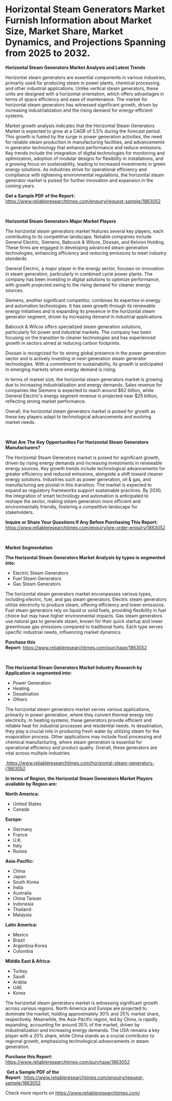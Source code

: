 <p><h1>Horizontal Steam Generators Market Furnish Information about Market Size, Market Share, Market Dynamics, and Projections Spanning from 2025 to 2032.</h1></p><p><strong>Horizontal Steam Generators Market Analysis and Latest Trends</strong></p>
<p><p>Horizontal steam generators are essential components in various industries, primarily used for producing steam in power plants, chemical processing, and other industrial applications. Unlike vertical steam generators, these units are designed with a horizontal orientation, which offers advantages in terms of space efficiency and ease of maintenance. The market for horizontal steam generators has witnessed significant growth, driven by increasing industrialization and the rising demand for energy-efficient systems.</p><p>Market growth analysis indicates that the Horizontal Steam Generators Market is expected to grow at a CAGR of 5.5% during the forecast period. This growth is fueled by the surge in power generation activities, the need for reliable steam production in manufacturing facilities, and advancements in generator technology that enhance performance and reduce emissions. Key trends include the integration of digital technologies for monitoring and optimization, adoption of modular designs for flexibility in installations, and a growing focus on sustainability, leading to increased investments in green energy solutions. As industries strive for operational efficiency and compliance with tightening environmental regulations, the horizontal steam generator market is poised for further innovation and expansion in the coming years.</p></p>
<p><strong>Get a Sample PDF of the Report:&nbsp;</strong> <a href="https://www.reliableresearchtimes.com/enquiry/request-sample/1863052?utm_campaign=3067&utm_medium=2&utm_source=Github&utm_content=ia&utm_term=12042025&utm_id=horizontal-steam-generators">https://www.reliableresearchtimes.com/enquiry/request-sample/1863052</a></p>
<p>&nbsp;</p>
<p><strong>Horizontal Steam Generators Major Market Players</strong></p>
<p><p>The horizontal steam generators market features several key players, each contributing to its competitive landscape. Notable companies include General Electric, Siemens, Babcock & Wilcox, Doosan, and Kelvion Holding. These firms are engaged in developing advanced steam generation technologies, enhancing efficiency and reducing emissions to meet industry standards.</p><p>General Electric, a major player in the energy sector, focuses on innovation in steam generation, particularly in combined cycle power plants. The company has been investing in digital solutions to optimize performance, with growth projected owing to the rising demand for cleaner energy sources.</p><p>Siemens, another significant competitor, combines its expertise in energy and automation technologies. It has seen growth through its renewable energy initiatives and is expanding its presence in the horizontal steam generator segment, driven by increasing demand in industrial applications.</p><p>Babcock & Wilcox offers specialized steam generation solutions, particularly for power and industrial markets. The company has been focusing on the transition to cleaner technologies and has experienced growth in sectors aimed at reducing carbon footprints.</p><p>Doosan is recognized for its strong global presence in the power generation sector and is actively investing in next-generation steam generator technologies. With a commitment to sustainability, its growth is anticipated in emerging markets where energy demand is rising.</p><p>In terms of market size, the horizontal steam generators market is growing due to increasing industrialization and energy demands. Sales revenue for companies like Siemens is expected to reach around $62 billion, while General Electric's energy segment revenue is projected near $25 billion, reflecting strong market performance.</p><p>Overall, the horizontal steam generators market is poised for growth as these key players adapt to technological advancements and evolving market needs.</p></p>
<p>&nbsp;</p>
<p><strong>What Are The Key Opportunities For Horizontal Steam Generators Manufacturers?</strong></p>
<p><p>The Horizontal Steam Generators market is poised for significant growth, driven by rising energy demands and increasing investments in renewable energy sources. Key growth trends include technological advancements for greater efficiency and reduced emissions, alongside a shift toward cleaner energy solutions. Industries such as power generation, oil & gas, and manufacturing are pivotal in this transition. The market is expected to expand as regulatory frameworks support sustainable practices. By 2030, the integration of smart technology and automation is anticipated to reshape the sector, making steam generation more efficient and environmentally friendly, fostering a competitive landscape for stakeholders.</p></p>
<p><strong>Inquire or Share Your Questions If Any Before Purchasing This Report:</strong> <a href="https://www.reliableresearchtimes.com/enquiry/pre-order-enquiry/1863052?utm_campaign=3067&utm_medium=2&utm_source=Github&utm_content=ia&utm_term=12042025&utm_id=horizontal-steam-generators">https://www.reliableresearchtimes.com/enquiry/pre-order-enquiry/1863052</a></p>
<p>&nbsp;</p>
<p><strong>Market Segmentation</strong></p>
<p><strong>The Horizontal Steam Generators Market Analysis by types is segmented into:</strong></p>
<p><ul><li>Electric Steam Generators</li><li>Fuel Steam Generators</li><li>Gas Steam Generators</li></ul></p>
<p><p>The horizontal steam generators market encompasses various types, including electric, fuel, and gas steam generators. Electric steam generators utilize electricity to produce steam, offering efficiency and lower emissions. Fuel steam generators rely on liquid or solid fuels, providing flexibility in fuel choice but may have higher environmental impacts. Gas steam generators use natural gas to generate steam, known for their quick startup and lower greenhouse gas emissions compared to traditional fuels. Each type serves specific industrial needs, influencing market dynamics.</p></p>
<p><strong>Purchase this Report:&nbsp;</strong><a href="https://www.reliableresearchtimes.com/purchase/1863052?utm_campaign=3067&utm_medium=2&utm_source=Github&utm_content=ia&utm_term=12042025&utm_id=horizontal-steam-generators">https://www.reliableresearchtimes.com/purchase/1863052</a></p>
<p>&nbsp;</p>
<p><strong>The Horizontal Steam Generators Market Industry Research by Application is segmented into:</strong></p>
<p><ul><li>Power Generation</li><li>Heating</li><li>Desalination</li><li>Others</li></ul></p>
<p><p>The horizontal steam generators market serves various applications, primarily in power generation, where they convert thermal energy into electricity. In heating systems, these generators provide efficient and reliable heat for industrial processes and residential needs. In desalination, they play a crucial role in producing fresh water by utilizing steam for the evaporation process. Other applications may include food processing and chemical manufacturing, where steam generation is essential for operational efficiency and product quality. Overall, these generators are vital across multiple industries.</p></p>
<p><a href="https://www.reliableresearchtimes.com/horizontal-steam-generators-r1863052?utm_campaign=3067&utm_medium=2&utm_source=Github&utm_content=ia&utm_term=12042025&utm_id=horizontal-steam-generators">&nbsp;https://www.reliableresearchtimes.com/horizontal-steam-generators-r1863052</a></p>
<p><strong>In terms of Region, the Horizontal Steam Generators Market Players available by Region are:</strong></p>
<p>
    <p> <strong> North America: </strong>
        <ul>
            <li>United States</li>
            <li>Canada</li>
        </ul>
        </p> 
    <p> <strong> Europe: </strong>
        <ul>
            <li>Germany</li>
            <li>France</li>
            <li>U.K.</li>
            <li>Italy</li>
            <li>Russia</li>
        </ul>
        </p> 
    <p> <strong> Asia-Pacific: </strong>
        <ul>
            <li>China</li>
            <li>Japan</li>
            <li>South Korea</li>
            <li>India</li>
            <li>Australia</li>
            <li>China Taiwan</li>
            <li>Indonesia</li>
            <li>Thailand</li>
            <li>Malaysia</li>
        </ul>
        </p> 
    <p> <strong> Latin America: </strong>
        <ul>
            <li>Mexico</li>
            <li>Brazil</li>
            <li>Argentina Korea</li>
            <li>Colombia</li>
        </ul>
        </p> 
    <p> <strong> Middle East & Africa: </strong>
        <ul>
            <li>Turkey</li>
            <li>Saudi</li>
            <li>Arabia</li>
            <li>UAE</li>
            <li>Korea</li>
        </ul>
    </p>
    </p>
<p><p>The horizontal steam generators market is witnessing significant growth across various regions. North America and Europe are projected to dominate the market, holding approximately 30% and 25% market share, respectively. Meanwhile, the Asia-Pacific region, led by China, is rapidly expanding, accounting for around 35% of the market, driven by industrialization and increasing energy demands. The USA remains a key player with a 20% share, while China stands as a crucial contributor to regional growth, emphasizing technological advancements in steam generation.</p></p>
<p><strong>Purchase this Report: </strong><a href="https://www.reliableresearchtimes.com/purchase/1863052?utm_campaign=3067&utm_medium=2&utm_source=Github&utm_content=ia&utm_term=12042025&utm_id=horizontal-steam-generators">https://www.reliableresearchtimes.com/purchase/1863052</a></p>
<p>&nbsp;<strong>Get a Sample PDF of the Report:&nbsp;&nbsp;</strong><a href="https://www.reliableresearchtimes.com/enquiry/request-sample/1863052?utm_campaign=3067&utm_medium=2&utm_source=Github&utm_content=ia&utm_term=12042025&utm_id=horizontal-steam-generators">https://www.reliableresearchtimes.com/enquiry/request-sample/1863052</a></p>
<p><strong></strong></p>
<p>Check more reports on <a href="https://www.reliableresearchtimes.com/?utm_campaign=3067&utm_medium=2&utm_source=Github&utm_content=ia&utm_term=12042025&utm_id=horizontal-steam-generators">https://www.reliableresearchtimes.com/</a></p>